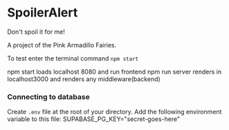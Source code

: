 # SpoilerAlert

Don't spoil it for me!

A project of the Pink Armadillo Fairies.

To test enter the terminal command `npm start`

npm start loads localhost 8080 and run frontend
npm run server renders in localhost3000 and renders any middleware(backend)

### Connecting to database

Create `.env` file at the root of your directory. Add the following environment variable to this file:
SUPABASE_PG_KEY="secret-goes-here"
